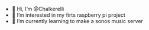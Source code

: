- 👋 Hi, I’m @Chalkerelli
- 👀 I’m interested in my firts raspberry pi project
- 🌱 I’m currently learning to make a sonos music server
